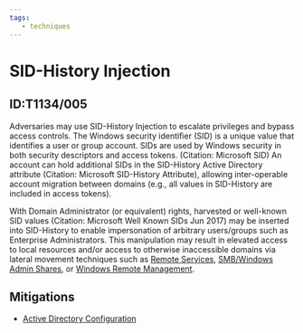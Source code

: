 ```yaml
---
tags:
   - techniques
---
```

# SID-History Injection
## ID:T1134/005
Adversaries may use SID-History Injection to escalate privileges and bypass access controls. The Windows security identifier (SID) is a unique value that identifies a user or group account. SIDs are used by Windows security in both security descriptors and access tokens. (Citation: Microsoft SID) An account can hold additional SIDs in the SID-History Active Directory attribute (Citation: Microsoft SID-History Attribute), allowing inter-operable account migration between domains (e.g., all values in SID-History are included in access tokens).

With Domain Administrator (or equivalent) rights, harvested or well-known SID values (Citation: Microsoft Well Known SIDs Jun 2017) may be inserted into SID-History to enable impersonation of arbitrary users/groups such as Enterprise Administrators. This manipulation may result in elevated access to local resources and/or access to otherwise inaccessible domains via lateral movement techniques such as [Remote Services](/mitre/techniques/T1021), [SMB/Windows Admin Shares](/mitre/techniques/T1021/002), or [Windows Remote Management](/mitre/techniques/T1021/006).
## Mitigations
* [Active Directory Configuration](/mitre/mitigations/M1015)
